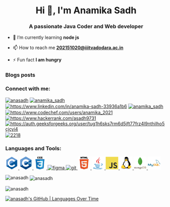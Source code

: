 <h1 align="center">Hi 👋, I'm Anamika Sadh</h1>
<h3 align="center">A passionate Java Coder and Web developer</h3>

- 🌱 I’m currently learning **node js**

- 📫 How to reach me **202151020@iiitvadodara.ac.in**

- ⚡ Fun fact **I am hungry**

### Blogs posts
<!-- BLOG-POST-LIST:START -->
<!-- BLOG-POST-LIST:END -->

<h3 align="left">Connect with me:</h3>
<p align="left">
<a href="https://dev.to/anasadh" target="blank"><img align="center" src="https://raw.githubusercontent.com/rahuldkjain/github-profile-readme-generator/master/src/images/icons/Social/devto.svg" alt="anasadh" height="30" width="40" /></a>
<a href="https://twitter.com/anamika_sadh" target="blank"><img align="center" src="https://raw.githubusercontent.com/rahuldkjain/github-profile-readme-generator/master/src/images/icons/Social/twitter.svg" alt="anamika_sadh" height="30" width="40" /></a>
<a href="https://linkedin.com/in/https://www.linkedin.com/in/anamika-sadh-33936a1b6" target="blank"><img align="center" src="https://raw.githubusercontent.com/rahuldkjain/github-profile-readme-generator/master/src/images/icons/Social/linked-in-alt.svg" alt="https://www.linkedin.com/in/anamika-sadh-33936a1b6" height="30" width="40" /></a>
<a href="https://instagram.com/anamika_sadh" target="blank"><img align="center" src="https://raw.githubusercontent.com/rahuldkjain/github-profile-readme-generator/master/src/images/icons/Social/instagram.svg" alt="anamika_sadh" height="30" width="40" /></a>
<a href="https://www.codechef.com/users/https://www.codechef.com/users/anamika_2021" target="blank"><img align="center" src="https://cdn.jsdelivr.net/npm/simple-icons@3.1.0/icons/codechef.svg" alt="https://www.codechef.com/users/anamika_2021" height="30" width="40" /></a>
<a href="https://www.hackerrank.com/https://www.hackerrank.com/asadh9731" target="blank"><img align="center" src="https://raw.githubusercontent.com/rahuldkjain/github-profile-readme-generator/master/src/images/icons/Social/hackerrank.svg" alt="https://www.hackerrank.com/asadh9731" height="30" width="40" /></a>
<a href="https://auth.geeksforgeeks.org/user/https://auth.geeksforgeeks.org/user/tug1h6sks7rm6d5jft77frz4l9nthilho5cjcyi4" target="blank"><img align="center" src="https://raw.githubusercontent.com/rahuldkjain/github-profile-readme-generator/master/src/images/icons/Social/geeks-for-geeks.svg" alt="https://auth.geeksforgeeks.org/user/tug1h6sks7rm6d5jft77frz4l9nthilho5cjcyi4" height="30" width="40" /></a>
<a href="https://discord.gg/2218" target="blank"><img align="center" src="https://raw.githubusercontent.com/rahuldkjain/github-profile-readme-generator/master/src/images/icons/Social/discord.svg" alt="2218" height="30" width="40" /></a>
</p>

<h3 align="left">Languages and Tools:</h3>
<p align="left"> <a href="https://www.cprogramming.com/" target="_blank" rel="noreferrer"> <img src="https://raw.githubusercontent.com/devicons/devicon/master/icons/c/c-original.svg" alt="c" width="40" height="40"/> </a> <a href="https://www.w3schools.com/cpp/" target="_blank" rel="noreferrer"> <img src="https://raw.githubusercontent.com/devicons/devicon/master/icons/cplusplus/cplusplus-original.svg" alt="cplusplus" width="40" height="40"/> </a> <a href="https://www.w3schools.com/css/" target="_blank" rel="noreferrer"> <img src="https://raw.githubusercontent.com/devicons/devicon/master/icons/css3/css3-original-wordmark.svg" alt="css3" width="40" height="40"/> </a> <a href="https://www.figma.com/" target="_blank" rel="noreferrer"> <img src="https://www.vectorlogo.zone/logos/figma/figma-icon.svg" alt="figma" width="40" height="40"/> </a> <a href="https://git-scm.com/" target="_blank" rel="noreferrer"> <img src="https://www.vectorlogo.zone/logos/git-scm/git-scm-icon.svg" alt="git" width="40" height="40"/> </a> <a href="https://www.w3.org/html/" target="_blank" rel="noreferrer"> <img src="https://raw.githubusercontent.com/devicons/devicon/master/icons/html5/html5-original-wordmark.svg" alt="html5" width="40" height="40"/> </a> <a href="https://www.java.com" target="_blank" rel="noreferrer"> <img src="https://raw.githubusercontent.com/devicons/devicon/master/icons/java/java-original.svg" alt="java" width="40" height="40"/> </a> <a href="https://developer.mozilla.org/en-US/docs/Web/JavaScript" target="_blank" rel="noreferrer"> <img src="https://raw.githubusercontent.com/devicons/devicon/master/icons/javascript/javascript-original.svg" alt="javascript" width="40" height="40"/> </a> <a href="https://www.linux.org/" target="_blank" rel="noreferrer"> <img src="https://raw.githubusercontent.com/devicons/devicon/master/icons/linux/linux-original.svg" alt="linux" width="40" height="40"/> </a> <a href="https://www.mongodb.com/" target="_blank" rel="noreferrer"> <img src="https://raw.githubusercontent.com/devicons/devicon/master/icons/mongodb/mongodb-original-wordmark.svg" alt="mongodb" width="40" height="40"/> </a> <a href="https://www.mysql.com/" target="_blank" rel="noreferrer"> <img src="https://raw.githubusercontent.com/devicons/devicon/master/icons/mysql/mysql-original-wordmark.svg" alt="mysql" width="40" height="40"/> </a> </p>

<!--  -->
<!-- 
<p align="left"> <img src="https://komarev.com/ghpvc/?username=anasadh&label=Profile%20views&color=0e75b6&style=flat" alt="anasadh" /> </p>

<p align="left"> <a href="https://github.com/ryo-ma/github-profile-trophy"><img src="https://github-profile-trophy.vercel.app/?username=anasadh" alt="anasadh" /></a> </p>

<p align="left"> <a href="https://twitter.com/anamika_sadh" target="blank"><img src="https://img.shields.io/twitter/follow/anamika_sadh?logo=twitter&style=for-the-badge" alt="anamika_sadh" /></a> </p>
 -->
<!-- 
[![trophy](https://github-profile-trophy.vercel.app/?username=anasadh&theme=onedark)](https://github.com/anasadh/github-profile-trophy)
<!--  -->

<p><img align="left" src="https://github-readme-stats.vercel.app/api/top-langs?username=anasadh&show_icons=true&locale=en&layout=compact" alt="anasadh" /></p>

<p>&nbsp;<img align="center" src="https://github-readme-stats.vercel.app/api?username=anasadh&show_icons=true&locale=en" alt="anasadh" /></p>

<p><img align="center" src="https://github-readme-streak-stats.herokuapp.com/?user=anasadh&" alt="anasadh" /></p>

[![anasadh's GitHub | Languages Over Time](https://stats.quine.sh/anasadh/languages-over-time?theme=light)](https://quine.sh)
